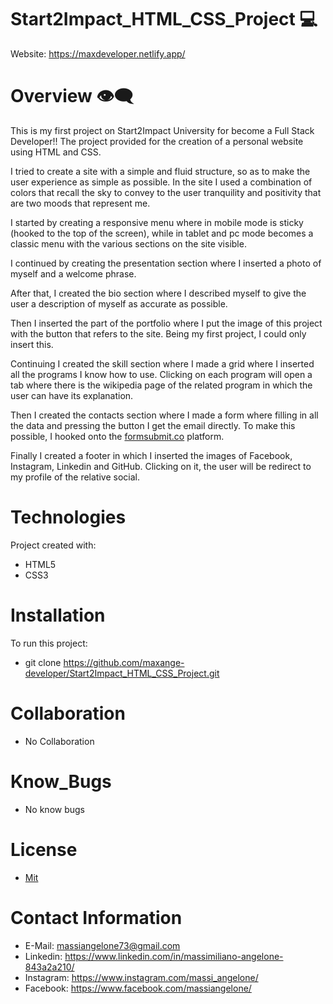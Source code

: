 # Start2Impact_HTML_CSS_Project 💻

Website: https://maxdeveloper.netlify.app/

# Overview 👁️‍🗨️

This is my first project on Start2Impact University for become a Full Stack Developer!! The project provided for the creation of a personal website using HTML and CSS.

I tried to create a site with a simple and fluid structure, so as to make the user experience as simple as possible. In the site I used a combination of colors that recall the sky to convey to the user tranquility and positivity that are two moods that represent me.

I started by creating a responsive menu where in mobile mode is sticky (hooked to the top of the screen), while in tablet and pc mode becomes a classic menu with the various sections on the site visible.

I continued by creating the presentation section where I inserted a photo of myself and a welcome phrase.

After that, I created the bio section where I described myself to give the user a description of myself as accurate as possible.

Then I inserted the part of the portfolio where I put the image of this project with the button that refers to the site. Being my first project, I could only insert this.

Continuing I created the skill section where I made a grid where I inserted all the programs I know how to use. Clicking on each program will open a tab where there is the wikipedia page of the related program in which the user can have its explanation.

Then I created the contacts section where I made a form where filling in all the data and pressing the button I get the email directly. To make this possible, I hooked onto the [formsubmit.co](https://formsubmit.co/) platform.

Finally I created a footer in which I inserted the images of Facebook, Instagram, Linkedin and GitHub. Clicking on it, the user will be redirect to my profile of the relative social.

# Technologies

Project created with:
* HTML5
* CSS3

# Installation

To run this project:
* git clone https://github.com/maxange-developer/Start2Impact_HTML_CSS_Project.git
# Collaboration

* No Collaboration

# Know_Bugs

* No know bugs

# License

* [Mit](https://choosealicense.com/licenses/mit/)

# Contact Information

* E-Mail: massiangelone73@gmail.com
* Linkedin: https://www.linkedin.com/in/massimiliano-angelone-843a2a210/
* Instagram: https://www.instagram.com/massi_angelone/
* Facebook: https://www.facebook.com/massiangelone/
